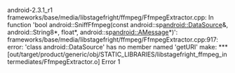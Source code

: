 
android-2.3.1_r1
frameworks/base/media/libstagefright/ffmpeg/FfmpegExtractor.cpp: In function 'bool android::SniffFfmpeg(const android::sp<android::DataSource>&, android::String8*, float*, android::sp<android::AMessage>*)':
frameworks/base/media/libstagefright/ffmpeg/FfmpegExtractor.cpp:917: error: 'class android::DataSource' has no member named 'getURI'
make: *** [out/target/product/generic/obj/STATIC_LIBRARIES/libstagefright_ffmpeg_intermediates/FfmpegExtractor.o] Error 1
